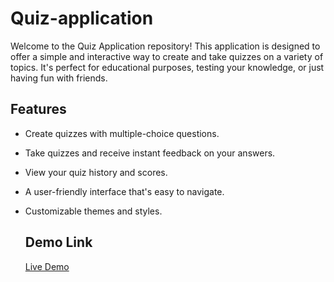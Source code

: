 
# Quiz-application
Welcome to the Quiz Application repository! This application is designed to offer a simple and interactive way to create and take quizzes on a variety of topics. It's perfect for educational purposes, testing your knowledge, or just having fun with friends.

## Features

- Create quizzes with multiple-choice questions.
- Take quizzes and receive instant feedback on your answers.
- View your quiz history and scores.
- A user-friendly interface that's easy to navigate.
- Customizable themes and styles.

  ## Demo Link
  [Live Demo](https://uharika77.github.io/Quiz-application/)
  

